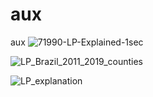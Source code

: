 # aux
aux
![71990-LP-Explained-1sec](https://user-images.githubusercontent.com/43160181/113434043-4b309600-93ae-11eb-93fd-145b0ba9e23f.gif)


![LP_Brazil_2011_2019_counties](https://user-images.githubusercontent.com/43160181/113435166-42d95a80-93b0-11eb-9cf0-c244c4557671.gif)

![LP_explanation](https://user-images.githubusercontent.com/43160181/113439112-e4b07580-93b7-11eb-94ae-1cc5134343e3.png)


